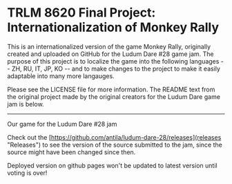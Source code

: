 TRLM 8620 Final Project: Internationalization of Monkey Rally
=============

This is an internationalized version of the game Monkey Rally, originally created and uploaded on GitHub for the Ludum Dare #28 game jam.
The purpose of this project is to localize  the game into the following languages -- ZH, RU, IT, JP, KO -- and to make changes to the project to make it easily adaptable into many more langauges.

Please see the LICENSE file for more information.
The README text from the original project made by the original creators for the Ludum Dare game jam is below.

------------------------------------------------------------------------------------------------------------

Our game for the Ludum Dare #28 jam

Check out the [https://github.com/antila/ludum-dare-28/releases](releases "Releases") to see the version of the source submitted to the jam, since the source might have been changed since then. 

Deployed version on github pages won't be updated to latest version until voting is over!
